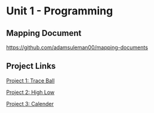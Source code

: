# Unit 1 - Programming
## Mapping Document
https://github.com/adamsuleman00/mapping-documents

## Project Links
[Project 1: Trace Ball](https://github.com/adamsuleman00/trace-ball)

[Project 2: High Low](https://github.com/adamsuleman00/High-Low-Game)

[Project 3: Calender](https://github.com/adamsuleman00/calender)
